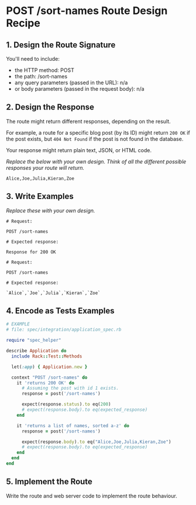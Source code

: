 # POST /sort-names Route Design Recipe

## 1. Design the Route Signature

You'll need to include:
  * the HTTP method: POST
  * the path: /sort-names
  * any query parameters (passed in the URL): n/a
  * or body parameters (passed in the request body): n/a

## 2. Design the Response

The route might return different responses, depending on the result.

For example, a route for a specific blog post (by its ID) might return `200 OK` if the post exists, but `404 Not Found` if the post is not found in the database.

Your response might return plain text, JSON, or HTML code. 

_Replace the below with your own design. Think of all the different possible responses your route will return._

`Alice,Joe,Julia,Kieran,Zoe`

## 3. Write Examples

_Replace these with your own design._

```
# Request:

POST /sort-names

# Expected response:

Response for 200 OK
```

```
# Request:

POST /sort-names

# Expected response:

`Alice`,`Joe`,`Julia`,`Kieran`,`Zoe`
```

## 4. Encode as Tests Examples

```ruby
# EXAMPLE
# file: spec/integration/application_spec.rb

require "spec_helper"

describe Application do
  include Rack::Test::Methods

  let(:app) { Application.new }

  context "POST /sort-names" do
    it 'returns 200 OK' do
      # Assuming the post with id 1 exists.
      response = post('/sort-names')

      expect(response.status).to eq(200)
      # expect(response.body).to eq(expected_response)
    end

    it 'returns a list of names, sorted a-z' do
      response = post('/sort-names')

      expect(response.body).to eq("Alice,Joe,Julia,Kieran,Zoe")
      # expect(response.body).to eq(expected_response)
    end
  end
end
```

## 5. Implement the Route

Write the route and web server code to implement the route behaviour.


